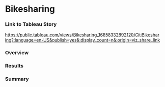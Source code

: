 # Bikesharing

### Link to Tableau Story
https://public.tableau.com/views/Bikesharing_16858332892120/CitiBikesharing?:language=en-US&publish=yes&:display_count=n&:origin=viz_share_link

### Overview

### Results

### Summary